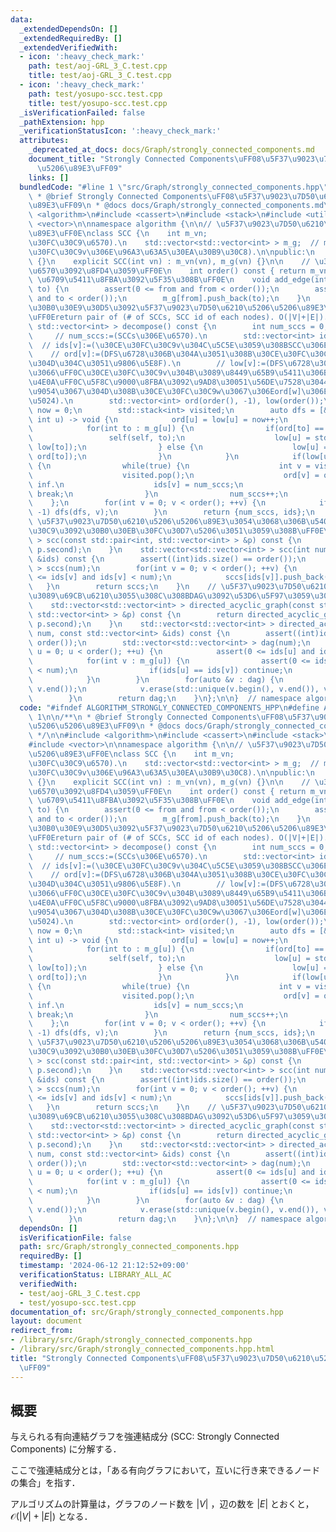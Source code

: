 ```yaml
---
data:
  _extendedDependsOn: []
  _extendedRequiredBy: []
  _extendedVerifiedWith:
  - icon: ':heavy_check_mark:'
    path: test/aoj-GRL_3_C.test.cpp
    title: test/aoj-GRL_3_C.test.cpp
  - icon: ':heavy_check_mark:'
    path: test/yosupo-scc.test.cpp
    title: test/yosupo-scc.test.cpp
  _isVerificationFailed: false
  _pathExtension: hpp
  _verificationStatusIcon: ':heavy_check_mark:'
  attributes:
    _deprecated_at_docs: docs/Graph/strongly_connected_components.md
    document_title: "Strongly Connected Components\uFF08\u5F37\u9023\u7D50\u6210\u5206\
      \u5206\u89E3\uFF09"
    links: []
  bundledCode: "#line 1 \"src/Graph/strongly_connected_components.hpp\"\n\n\n\n/**\n\
    \ * @brief Strongly Connected Components\uFF08\u5F37\u9023\u7D50\u6210\u5206\u5206\
    \u89E3\uFF09\n * @docs docs/Graph/strongly_connected_components.md\n */\n\n#include\
    \ <algorithm>\n#include <cassert>\n#include <stack>\n#include <utility>\n#include\
    \ <vector>\n\nnamespace algorithm {\n\n// \u5F37\u9023\u7D50\u6210\u5206\u5206\
    \u89E3\uFF0E\nclass SCC {\n    int m_vn;                            // m_vn:=(\u30CE\
    \u30FC\u30C9\u6570).\n    std::vector<std::vector<int> > m_g;  // m_g[v][]:=(\u30CE\
    \u30FC\u30C9v\u306E\u96A3\u63A5\u30EA\u30B9\u30C8).\n\npublic:\n    SCC() : SCC(0)\
    \ {}\n    explicit SCC(int vn) : m_vn(vn), m_g(vn) {}\n\n    // \u30CE\u30FC\u30C9\
    \u6570\u3092\u8FD4\u3059\uFF0E\n    int order() const { return m_vn; }\n    //\
    \ \u6709\u5411\u8FBA\u3092\u5F35\u308B\uFF0E\n    void add_edge(int from, int\
    \ to) {\n        assert(0 <= from and from < order());\n        assert(0 <= to\
    \ and to < order());\n        m_g[from].push_back(to);\n    }\n    // \u6709\u5411\
    \u30B0\u30E9\u30D5\u3092\u5F37\u9023\u7D50\u6210\u5206\u5206\u89E3\u3059\u308B\
    \uFF0Ereturn pair of (# of SCCs, SCC id of each nodes). O(|V|+|E|).\n    std::pair<int,\
    \ std::vector<int> > decompose() const {\n        int num_sccs = 0;          \
    \     // num_sccs:=(SCCs\u306E\u6570).\n        std::vector<int> ids(order());\
    \  // ids[v]:=(\u30CE\u30FC\u30C9v\u304C\u5C5E\u3059\u308BSCC\u306EID).\n    \
    \    // ord[v]:=(DFS\u6728\u306B\u304A\u3051\u308B\u30CE\u30FC\u30C9v\u306E\u884C\
    \u304D\u304C\u3051\u9806\u5E8F).\n        // low[v]:=(DFS\u6728\u306B\u304A\u3044\
    \u3066\uFF0C\u30CE\u30FC\u30C9v\u304B\u3089\u8449\u65B9\u5411\u306B0\u56DE\u4EE5\
    \u4E0A\uFF0C\u5F8C\u9000\u8FBA\u3092\u9AD8\u30051\u56DE\u7528\u3044\u3066\u5230\
    \u9054\u3067\u304D\u308B\u30CE\u30FC\u30C9w\u3067\u306Eord[w]\u306E\u6700\u5C0F\
    \u5024).\n        std::vector<int> ord(order(), -1), low(order());\n        int\
    \ now = 0;\n        std::stack<int> visited;\n        auto dfs = [&](auto self,\
    \ int u) -> void {\n            ord[u] = low[u] = now++;\n            visited.push(u);\n\
    \            for(int to : m_g[u]) {\n                if(ord[to] == -1) {\n   \
    \                 self(self, to);\n                    low[u] = std::min(low[u],\
    \ low[to]);\n                } else {\n                    low[u] = std::min(low[u],\
    \ ord[to]);\n                }\n            }\n            if(low[u] == ord[u])\
    \ {\n                while(true) {\n                    int v = visited.top();\n\
    \                    visited.pop();\n                    ord[v] = order();  //\
    \ inf.\n                    ids[v] = num_sccs;\n                    if(v == u)\
    \ break;\n                }\n                num_sccs++;\n            }\n    \
    \    };\n        for(int v = 0; v < order(); ++v) {\n            if(ord[v] ==\
    \ -1) dfs(dfs, v);\n        }\n        return {num_sccs, ids};\n    }\n    //\
    \ \u5F37\u9023\u7D50\u6210\u5206\u5206\u89E3\u3054\u3068\u306B\u5404\u30CE\u30FC\
    \u30C9\u3092\u30B0\u30EB\u30FC\u30D7\u5206\u3051\u3059\u308B\uFF0E\n    std::vector<std::vector<int>\
    \ > scc(const std::pair<int, std::vector<int> > &p) const {\n        return scc(p.first,\
    \ p.second);\n    }\n    std::vector<std::vector<int> > scc(int num, const std::vector<int>\
    \ &ids) const {\n        assert((int)ids.size() == order());\n        std::vector<std::vector<int>\
    \ > sccs(num);\n        for(int v = 0; v < order(); ++v) {\n            assert(0\
    \ <= ids[v] and ids[v] < num);\n            sccs[ids[v]].push_back(v);\n     \
    \   }\n        return sccs;\n    }\n    // \u5F37\u9023\u7D50\u6210\u5206\u304B\
    \u3089\u69CB\u6210\u3055\u308C\u308BDAG\u3092\u53D6\u5F97\u3059\u308B\uFF0E\n\
    \    std::vector<std::vector<int> > directed_acyclic_graph(const std::pair<int,\
    \ std::vector<int> > &p) const {\n        return directed_acyclic_graph(p.first,\
    \ p.second);\n    }\n    std::vector<std::vector<int> > directed_acyclic_graph(int\
    \ num, const std::vector<int> &ids) const {\n        assert((int)ids.size() ==\
    \ order());\n        std::vector<std::vector<int> > dag(num);\n        for(int\
    \ u = 0; u < order(); ++u) {\n            assert(0 <= ids[u] and ids[u] < num);\n\
    \            for(int v : m_g[u]) {\n                assert(0 <= ids[v] and ids[v]\
    \ < num);\n                if(ids[u] == ids[v]) continue;\n                dag[ids[u]].push_back(ids[v]);\n\
    \            }\n        }\n        for(auto &v : dag) {\n            std::sort(v.begin(),\
    \ v.end());\n            v.erase(std::unique(v.begin(), v.end()), v.end());\n\
    \        }\n        return dag;\n    }\n};\n\n}  // namespace algorithm\n\n\n"
  code: "#ifndef ALGORITHM_STRONGLY_CONNECTED_COMPONENTS_HPP\n#define ALGORITHM_STRONGLY_CONNECTED_COMPONENTS_HPP\
    \ 1\n\n/**\n * @brief Strongly Connected Components\uFF08\u5F37\u9023\u7D50\u6210\
    \u5206\u5206\u89E3\uFF09\n * @docs docs/Graph/strongly_connected_components.md\n\
    \ */\n\n#include <algorithm>\n#include <cassert>\n#include <stack>\n#include <utility>\n\
    #include <vector>\n\nnamespace algorithm {\n\n// \u5F37\u9023\u7D50\u6210\u5206\
    \u5206\u89E3\uFF0E\nclass SCC {\n    int m_vn;                            // m_vn:=(\u30CE\
    \u30FC\u30C9\u6570).\n    std::vector<std::vector<int> > m_g;  // m_g[v][]:=(\u30CE\
    \u30FC\u30C9v\u306E\u96A3\u63A5\u30EA\u30B9\u30C8).\n\npublic:\n    SCC() : SCC(0)\
    \ {}\n    explicit SCC(int vn) : m_vn(vn), m_g(vn) {}\n\n    // \u30CE\u30FC\u30C9\
    \u6570\u3092\u8FD4\u3059\uFF0E\n    int order() const { return m_vn; }\n    //\
    \ \u6709\u5411\u8FBA\u3092\u5F35\u308B\uFF0E\n    void add_edge(int from, int\
    \ to) {\n        assert(0 <= from and from < order());\n        assert(0 <= to\
    \ and to < order());\n        m_g[from].push_back(to);\n    }\n    // \u6709\u5411\
    \u30B0\u30E9\u30D5\u3092\u5F37\u9023\u7D50\u6210\u5206\u5206\u89E3\u3059\u308B\
    \uFF0Ereturn pair of (# of SCCs, SCC id of each nodes). O(|V|+|E|).\n    std::pair<int,\
    \ std::vector<int> > decompose() const {\n        int num_sccs = 0;          \
    \     // num_sccs:=(SCCs\u306E\u6570).\n        std::vector<int> ids(order());\
    \  // ids[v]:=(\u30CE\u30FC\u30C9v\u304C\u5C5E\u3059\u308BSCC\u306EID).\n    \
    \    // ord[v]:=(DFS\u6728\u306B\u304A\u3051\u308B\u30CE\u30FC\u30C9v\u306E\u884C\
    \u304D\u304C\u3051\u9806\u5E8F).\n        // low[v]:=(DFS\u6728\u306B\u304A\u3044\
    \u3066\uFF0C\u30CE\u30FC\u30C9v\u304B\u3089\u8449\u65B9\u5411\u306B0\u56DE\u4EE5\
    \u4E0A\uFF0C\u5F8C\u9000\u8FBA\u3092\u9AD8\u30051\u56DE\u7528\u3044\u3066\u5230\
    \u9054\u3067\u304D\u308B\u30CE\u30FC\u30C9w\u3067\u306Eord[w]\u306E\u6700\u5C0F\
    \u5024).\n        std::vector<int> ord(order(), -1), low(order());\n        int\
    \ now = 0;\n        std::stack<int> visited;\n        auto dfs = [&](auto self,\
    \ int u) -> void {\n            ord[u] = low[u] = now++;\n            visited.push(u);\n\
    \            for(int to : m_g[u]) {\n                if(ord[to] == -1) {\n   \
    \                 self(self, to);\n                    low[u] = std::min(low[u],\
    \ low[to]);\n                } else {\n                    low[u] = std::min(low[u],\
    \ ord[to]);\n                }\n            }\n            if(low[u] == ord[u])\
    \ {\n                while(true) {\n                    int v = visited.top();\n\
    \                    visited.pop();\n                    ord[v] = order();  //\
    \ inf.\n                    ids[v] = num_sccs;\n                    if(v == u)\
    \ break;\n                }\n                num_sccs++;\n            }\n    \
    \    };\n        for(int v = 0; v < order(); ++v) {\n            if(ord[v] ==\
    \ -1) dfs(dfs, v);\n        }\n        return {num_sccs, ids};\n    }\n    //\
    \ \u5F37\u9023\u7D50\u6210\u5206\u5206\u89E3\u3054\u3068\u306B\u5404\u30CE\u30FC\
    \u30C9\u3092\u30B0\u30EB\u30FC\u30D7\u5206\u3051\u3059\u308B\uFF0E\n    std::vector<std::vector<int>\
    \ > scc(const std::pair<int, std::vector<int> > &p) const {\n        return scc(p.first,\
    \ p.second);\n    }\n    std::vector<std::vector<int> > scc(int num, const std::vector<int>\
    \ &ids) const {\n        assert((int)ids.size() == order());\n        std::vector<std::vector<int>\
    \ > sccs(num);\n        for(int v = 0; v < order(); ++v) {\n            assert(0\
    \ <= ids[v] and ids[v] < num);\n            sccs[ids[v]].push_back(v);\n     \
    \   }\n        return sccs;\n    }\n    // \u5F37\u9023\u7D50\u6210\u5206\u304B\
    \u3089\u69CB\u6210\u3055\u308C\u308BDAG\u3092\u53D6\u5F97\u3059\u308B\uFF0E\n\
    \    std::vector<std::vector<int> > directed_acyclic_graph(const std::pair<int,\
    \ std::vector<int> > &p) const {\n        return directed_acyclic_graph(p.first,\
    \ p.second);\n    }\n    std::vector<std::vector<int> > directed_acyclic_graph(int\
    \ num, const std::vector<int> &ids) const {\n        assert((int)ids.size() ==\
    \ order());\n        std::vector<std::vector<int> > dag(num);\n        for(int\
    \ u = 0; u < order(); ++u) {\n            assert(0 <= ids[u] and ids[u] < num);\n\
    \            for(int v : m_g[u]) {\n                assert(0 <= ids[v] and ids[v]\
    \ < num);\n                if(ids[u] == ids[v]) continue;\n                dag[ids[u]].push_back(ids[v]);\n\
    \            }\n        }\n        for(auto &v : dag) {\n            std::sort(v.begin(),\
    \ v.end());\n            v.erase(std::unique(v.begin(), v.end()), v.end());\n\
    \        }\n        return dag;\n    }\n};\n\n}  // namespace algorithm\n\n#endif\n"
  dependsOn: []
  isVerificationFile: false
  path: src/Graph/strongly_connected_components.hpp
  requiredBy: []
  timestamp: '2024-06-12 21:12:52+09:00'
  verificationStatus: LIBRARY_ALL_AC
  verifiedWith:
  - test/aoj-GRL_3_C.test.cpp
  - test/yosupo-scc.test.cpp
documentation_of: src/Graph/strongly_connected_components.hpp
layout: document
redirect_from:
- /library/src/Graph/strongly_connected_components.hpp
- /library/src/Graph/strongly_connected_components.hpp.html
title: "Strongly Connected Components\uFF08\u5F37\u9023\u7D50\u6210\u5206\u5206\u89E3\
  \uFF09"
---
```

## 概要

与えられる有向連結グラフを強連結成分 (SCC: Strongly Connected Components) に分解する．

ここで強連結成分とは，「ある有向グラフにおいて，互いに行き来できるノードの集合」を指す．

アルゴリズムの計算量は，グラフのノード数を $\lvert V \rvert$ ，辺の数を $\lvert E \rvert$ とおくと，$\mathcal{O}(\lvert V \rvert + \lvert E \rvert)$ となる．
